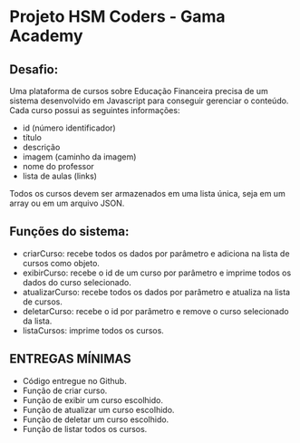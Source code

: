 # Projeto HSM Coders - Gama Academy

## Desafio:

Uma plataforma de cursos sobre Educação Financeira precisa de um sistema
desenvolvido em Javascript para conseguir gerenciar o conteúdo. Cada curso possui as
seguintes informações:
- id (número identificador)
- título
- descrição
- imagem (caminho da imagem)
- nome do professor
- lista de aulas (links)

Todos os cursos devem ser armazenados em uma lista única, seja em um array ou em um arquivo JSON.

## Funções do sistema:
- criarCurso: recebe todos os dados por parâmetro e adiciona na lista de cursos como objeto.
- exibirCurso: recebe o id de um curso por parâmetro e imprime todos os dados do curso selecionado.
- atualizarCurso: recebe todos os dados por parâmetro e atualiza na lista de cursos.
- deletarCurso: recebe o id por parâmetro e remove o curso selecionado da lista.
- listaCursos: imprime todos os cursos.

## ENTREGAS MÍNIMAS
- Código entregue no Github.
- Função de criar curso.
- Função de exibir um curso escolhido.
- Função de atualizar um curso escolhido.
- Função de deletar um curso escolhido.
- Função de listar todos os cursos.